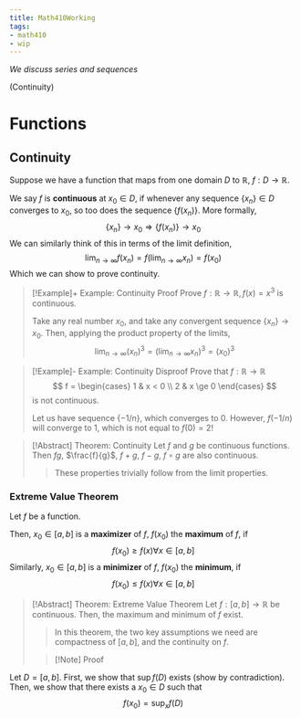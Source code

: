 ```yaml
---
title: Math410Working
tags:
- math410
- wip
---
```


*We discuss series and sequences*

(Continuity)

# Functions
## Continuity
Suppose we have a function that maps from one domain $D$ to $\mathbb{R}$, $f: D \to \mathbb{R}$. 

We say $f$ is **continuous** at $x_0 \in D$, if whenever any sequence $\{x_n\} \in D$ converges to $x_0$, so too does the sequence $\{f(x_n)\}$. More formally,
$$
\{x_n\} \to x_0 \Longrightarrow \{f(x_n)\} \to x_0
$$
We can similarly think of this in terms of the limit definition,
$$
\lim_{n\to\infty} f(x_n) = f \left( \lim_{n\to\infty} x_n \right) = f(x_0)
$$
Which we can show to prove continuity.

> [!Example]+ Example: Continuity Proof
> Prove $f: \mathbb{R} \to \mathbb{R}, f(x) = x^3$ is continuous.
> 
> Take any real number $x_0$, and take any convergent sequence $\{x_n\} \to x_0$. Then, applying the product property of the limits,
> $$
> \lim_{n\to\infty} (x_n)^3 = (\lim_{n\to\infty} x_n)^3 = (x_0)^3
> $$

> [!Example]- Example: Continuity Disproof
> Prove that $f: \mathbb{R} \to \mathbb{R}$
> $$
> f = \begin{cases}
>        1 & x < 0 \\
>        2 & x \ge 0
>     \end{cases}
> $$
> is not continuous.
>
> Let us have sequence $\{-1/n\}$, which converges to 0. However, $f(-1/n)$ will converge to 1, which is not equal to $f(0) = 2$!

> [!Abstract] Theorem: Continuity 
> Let $f$ and $g$ be continuous functions. Then $fg$, $\frac{f}{g}$, $f + g$, $f - g$, $f \circ g$ are also continuous.
> 
> > These properties trivially follow from the limit properties.

### Extreme Value Theorem
Let $f$ be a function.

Then, $x_0 \in [a,b]$ is a **maximizer** of $f$, $f(x_0)$ the **maximum** of $f$, if 
$$
f(x_0) \ge f(x) \forall x \in [a,b]
$$
Similarly, $x_0 \in [a,b]$ is a **minimizer** of $f$, $f(x_0)$ the **minimum**, if
$$
f(x_0) \le f(x) \forall x \in [a,b]
$$

> [!Abstract] Theorem: Extreme Value Theorem 
> Let $f: [a,b] \to \mathbb{R}$ be continuous. Then, the maximum and minimum of $f$ exist.
>
> > In this theorem, the two key assumptions we need are compactness of $[a,b]$, and the continuity on $f$.
>
> > [!Note] Proof
> > 
Let $D = [a,b]$. First, we show that $\sup f(D)$ exists (show by contradiction). Then, we show that there exists a $x_0 \in D$ such that 
$$
f(x_0) = \sup_x f(D)
$$

